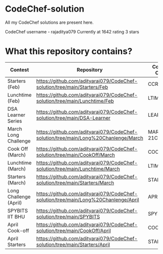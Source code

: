 # CodeChef-solution

All my CodeChef solutions are present here.

CodeChef username - rajaditya079             Currently at 1642 rating 3 stars


# What this repository contains?

Contest  |  Repository  |  Contest Code
-------  |  ----------  |  ------------
Starters (Feb)  |  https://github.com/adityaraj079/CodeChef-solution/tree/main/Starters/Feb  |  CCRC21C
Lunchtime (Feb)  |  https://github.com/adityaraj079/CodeChef-solution/tree/main/Lunchtime/Feb  |  LTIME93C
DSA Learner Series  |  https://github.com/adityaraj079/CodeChef-solution/tree/main/DSA-Learner  |  LEARNDSA
March Long Challenge  |  https://github.com/adityaraj079/CodeChef-solution/tree/main/Long%20Chanlenge/March  |  MARCH 21C
Cook Off (March)  |  https://github.com/adityaraj079/CodeChef-solution/tree/main/CookOff/March  |  COOK127C
Lunchtime (March)  |  https://github.com/adityaraj079/CodeChef-solution/tree/main/Lunchtime/March  |  LTIME94C
Starters (March)  |  https://github.com/adityaraj079/CodeChef-solution/tree/main/Starters/March  |  START2C
Long Challenge (April)  |  https://github.com/adityaraj079/CodeChef-solution/tree/main/Long%20Chanlenge/April  |  APRIL21Bs
SPYBITS IIT BHU  |  https://github.com/adityaraj079/CodeChef-solution/tree/main/SPYBITS  |  SPYB21C
April Cook-off  |  https://github.com/adityaraj079/CodeChef-solution/tree/main/CookOff/April  |  COOK128
April Starters  |  https://github.com/adityaraj079/CodeChef-solution/tree/main/Starters/April  |  START3
